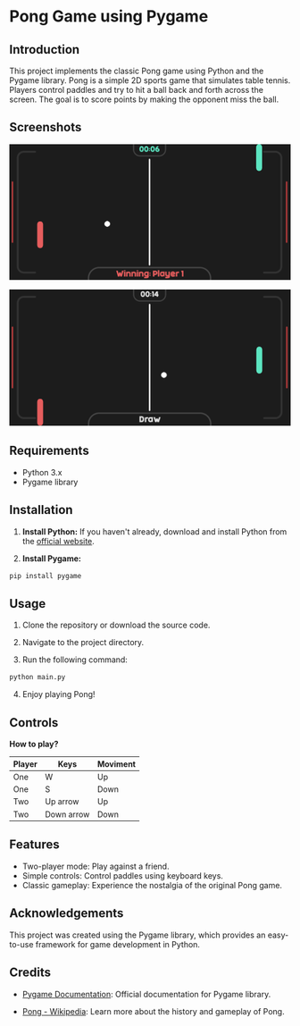 # Pong Game using Pygame

## Introduction

This project implements the classic Pong game using Python and the Pygame library. Pong is a simple 2D sports game that simulates table tennis. Players control paddles and try to hit a ball back and forth across the screen. The goal is to score points by making the opponent miss the ball.

## Screenshots
<p align="center">
  <img src="Assets/Screenshots/Gameplay1.png" alt="Gameplay1"/>
</p><p align="center">
  <img src="Assets/Screenshots/Gameplay2.png" alt="Gameplay2"/>
</p>

## Requirements

- Python 3.x
- Pygame library

## Installation

1. **Install Python:** If you haven't already, download and install Python from the [official website](https://www.python.org/).

2. **Install Pygame:**
```bash
pip install pygame
```

## Usage

1. Clone the repository or download the source code.

2. Navigate to the project directory.

3. Run the following command:
```bash
python main.py
```

4. Enjoy playing Pong!

## Controls

__How to play?__

Player |     Keys    | Moviment
------ | ----------- | --------
One    |      W      |    Up
One    |      S      |   Down
Two    |  Up arrow   |    Up
Two    |  Down arrow |   Down
## Features

- Two-player mode: Play against a friend.
- Simple controls: Control paddles using keyboard keys.
- Classic gameplay: Experience the nostalgia of the original Pong game.

## Acknowledgements

This project was created using the Pygame library, which provides an easy-to-use framework for game development in Python.

## Credits

- [Pygame Documentation](https://www.pygame.org/docs/): Official documentation for Pygame library.

- [Pong - Wikipedia](https://en.wikipedia.org/wiki/Pong): Learn more about the history and gameplay of Pong.
